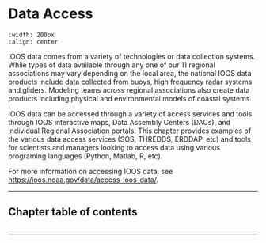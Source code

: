 # Data Access

```{image} https://cdn.ioos.noaa.gov/attachments/2018/08/ioos_data_portal_collage.jpg
:width: 200px
:align: center
```
IOOS data comes from a variety of technologies or data collection systems. While types of data available through any 
one of our 11 regional associations may vary depending on the local area, the national IOOS data products include data 
collected from buoys, high frequency radar systems and gliders. Modeling teams across regional associations also create 
data products including physical and environmental models of coastal systems.

IOOS data can be accessed through a variety of access services and tools through IOOS interactive maps, Data Assembly 
Centers (DACs), and individual Regional Association portals. This chapter provides examples of the various data access
services (SOS, THREDDS, ERDDAP, etc) and tools for scientists and managers looking to access data using various programing languages (Python, 
Matlab, R, etc).

For more information on accessing IOOS data, see <https://ioos.noaa.gov/data/access-ioos-data/>.

---

## Chapter table of contents

```{tableofcontents}
```

---